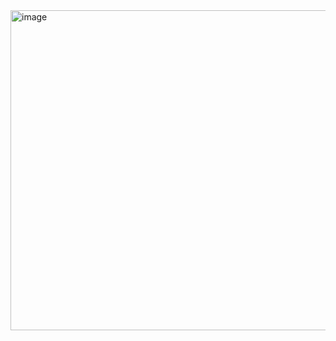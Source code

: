 <img width="910" height="512" alt="image" src="https://github.com/user-attachments/assets/6e3bd2c2-3a13-4156-af39-54abecc0e760" />


